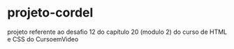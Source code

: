 # projeto-cordel
projeto referente ao desafio 12 do capítulo 20 (modulo 2) do curso de HTML e CSS do CursoemVideo
